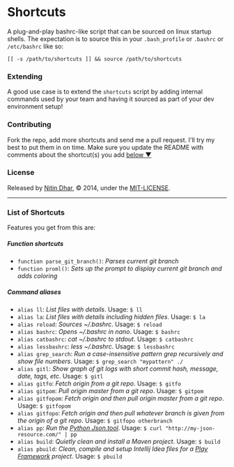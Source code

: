 Shortcuts
=========

A plug-and-play bashrc-like script that can be sourced on linux startup shells. The expectation is to source this in your `.bash_profile` or `.bashrc` or `/etc/bashrc` like so:

    [[ -s /path/to/shortcuts ]] && source /path/to/shortcuts

### Extending

A good use case is to extend the `shortcuts` script by adding internal commands used by your team and having it sourced as part of your dev environment setup!

### Contributing

Fork the repo, add more shortcuts and send me a pull request. I'll try my best to put them in on time. Make sure you update the README with comments about the shortcut(s) you add [below ▼](https://github.com/nitindhar7/shortcuts#list-of-shortcuts)

### License

Released by [Nitin Dhar](http://nitindhar.com/), © 2014, under the [MIT-LICENSE](https://raw.github.com/nitindhar7/shortcuts/master/MIT-LICENSE).

* * *

### List of Shortcuts

Features you get from this are:

##### Function shortcuts

- `function parse_git_branch()`: *Parses current git branch*
- `function proml()`: *Sets up the prompt to display current git branch and adds coloring*

##### Command aliases

- `alias ll`: *List files with details*. Usage: `$ ll`
- `alias la`: *List files with details including hidden files*. Usage: `$ la`
- `alias reload`: *Sources ~/.bashrc*. Usage: `$ reload`
- `alias bashrc`: *Opens ~/.bashrc in nano*. Usage: `$ bashrc`
- `alias catbashrc`: *cat ~/.bashrc to stdout*. Usage: `$ catbashrc`
- `alias lessbashrc`: *less ~/.bashrc*. Usage: `$ lessbashrc`
- `alias grep_search`: *Run a case-insensitive pattern grep recursively and show file numbers*. Usage: `$ grep_search "mypattern" ./`
- `alias gitl`: *Show graph of git logs with short commit hash, message, date, tags, etc*. Usage: `$ gitl`
- `alias gitfo`: *Fetch origin from a git repo*. Usage: `$ gitfo`
- `alias gitpom`: *Pull origin master from a git repo*. Usage: `$ gitpom`
- `alias gitfopom`: *Fetch origin and then pull origin master from a git repo*. Usage: `$ gitfopom`
- `alias gitfopo`: *Fetch origin and then pull whatever branch is given from the origin of a git repo*. Usage: `$ gitfopo otherbranch`
- `alias pp`: *Run the [Python Json.tool](http://docs.python.org/2/library/json.html)*. Usage: `$ curl "http://my-json-resource.com/" | pp`
- `alias build`: *Quietly clean and install a Maven project*. Usage: `$ build`
- `alias pbuild`: *Clean, compile and setup Intellij Idea files for a [Play Framework](http://www.playframework.com/) project*. Usage: `$ pbuild`